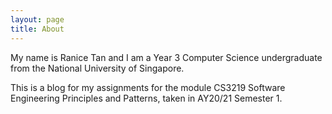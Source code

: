 ```yaml
---
layout: page
title: About
---
```


My name is Ranice Tan and I am a Year 3 Computer Science undergraduate from the National University of Singapore. 

This is a blog for my assignments for the module CS3219 Software Engineering Principles and Patterns, taken in AY20/21 Semester 1.